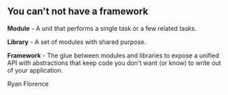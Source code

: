 ##  You can't not have a framework

__Module__ - A unit that performs a single task or a few related tasks.

__Library__ - A set of modules with shared purpose.

__Framework__ - The glue between modules and libraries to expose a unified API with abstractions that keep code you don't want (or know) to write out of your application.

<p class="right mtl">Ryan Florence</p>
